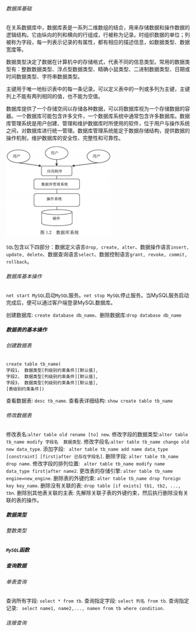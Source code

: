 ###### 数据库基础

在关系数据库中，数据库表是一系列二维数组的结合，用来存储数据和操作数据的逻辑结构。它由纵向的列和横向的行组成，行被称为记录。时组织数据的单位；列被称为字段，每一列表示记录的有属性，都有相应的描述信息，如数据类型、数据宽度等。

数据类型决定了数据在计算机中的存储格式，代表不同的信息类型。常用的数据类型有：整数数据类型、浮点型数据类型、精确小鼠类型、二进制数据类型、日期或时间数据类型、字符串数据类型。

主键用于唯一地标识表中的每一条记录。可以定义表中的一列或多列为主键，主键列上不能有两列相同的值，也不能为空值。

数据库提供了一个存储空间以存储各种数据，可以将数据库视为一个存储数据的容器。一个数据库可能包含许多文件，一个数据库系统中通常包含许多数据库。数据库管理系统是用户创建、管理和维护数据库时所使用的软件，位于用户与操作系统之间，对数据库进行统一管理。数据库管理系统能定于数据存储结构，提供数据的操作机制，维护数据库的安全性、完整性和可靠性。

![](../picture/1/69.png)

`SQL`包含以下四部分：数据定义语言`drop, create, alter`、数据操作语言`insert, update, delete`、数据查询语言`select`、数据控制语言`grant, revoke, commit, rollback`。

###### 数据库基本操作

`net start MySQL`启动`MySQL`服务。`net stop MySQL`停止服务。当MySQL服务启动完成后，便可以通过客户端登录MySQL数据库。

创建数据库: `create database db_name`、删除数据库:`drop database db_name`

##### 数据表的基本操作

###### 创建数据表

```mysql
create table tb_name(
字段1， 数据类型[列级别约束条件][默认值],
字段2， 数据类型[列级别约束条件][默认值],
字段3， 数据类型[列级别约束条件][默认值],
[表级别约束条件])
```

查看数据表: `desc tb_name`. 查看表详细结构: `show create table tb_name`

###### 修改数据表

修改表名:`alter table old rename [to] new`. 修改字段的数据类型:`alter table tb_name modify 字段名  数据类型`. 修改字段名:`alter table tb_name change old new data_type`. 添加字段: ` alter table tb_name add name data_type [constraint] [first|after 已存在字段名]`. 删除字段: `alter table tb_name drop name`. 修改字段的排列位置: ` alter table tb_name modify name data_type first|after name2`. 更改表的存储引擎: `alter table tb_name engine=new_engine`. 删除表的外键约束: `alter table tb_name drop foreign key key_name`. 删除没有关联的表: `drop table [if exists] tb1, tb2, ..., tbn`. 删除别其他表关联的主表: 先解除关联子表的外键约束，然后执行删除没有关联的表的操作。

##### 数据类型

###### 整数类型

##### `MySQL`函数

##### 查询数据

###### 单表查询

查询所有字段: `select * from tb`. 查询指定字段: `select 列名 from tb`. 查询指定记录: ` select name1, name2,..., namen from tb where condition`. 

###### 连接查询

